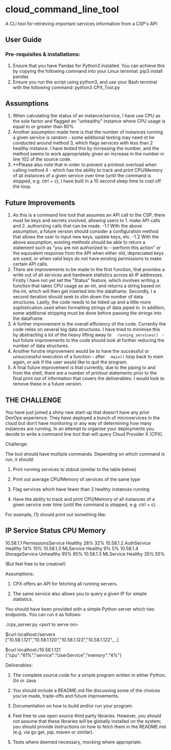 # cloud_command_line_tool
A CLI tool for retrieving important services information from a CSP's API
## User Guide
### Pre-requisites & installations:
1. Ensure that you have Pandas for Python3 installed. You can achieve this by copying the following command into your Linux terminal: pip3 install pandas
2. Ensure you run the script using python3, and use your Bash terminal with the following command: python3 CPX_Tool.py

## Assumptions
1. When calculating the status of an instance/service, I have use CPU as the sole factor and flagged an "unhealthy" instance where CPU usage is equal to or greater than 80%
2. Another assumption made here is that the number of instances running a given service is random - some additional testing may need ot be conducted around method 3, which flags services with less than 2 healthy instance. I have tested this by increasing the number, and the method seems to work appropriately given an increase in the number in line 102 of the source code. 
3. **Please also note that in order to prevent a printout overload when calling method 4 - which has the ability to track and print CPU/Memory of all instances of a given service over time (until the command is stopped, e.g. ctrl + c), I have built in a 10 second sleep time to cool off the loop. 

## Future Improvements
1. As this is a command line tool that assumes an API call to the CSP, there must be keys and secrets involved, allowing users to 1. make API calls and 2. authorizing calls that can be made.
 -1.1 With the above assumption, a future version should consider a configuration method that allows the user to input new      keys, update keys, etc.
 -1.2 With the above assumption, existing methods should be able to return a statement such as "you are not authorized to --perform this action" or the equivalent response from the API when either old, depreciated keys are used, or when valid keys do not have existing permissions to make certain API calls.
2. There are improvements to be made to the first function, that provides a write out of all services and hardware statistics across all IP addresses. Firstly I have not yet set the "Status" feature, which involves writing a function that takes CPU usage as an int, and returns a string based on the int, which will then get inserted into the dataframe. Secondly, I a second iteration should seek to slim down the number of data structures. Lastly, the code needs to be tidied up and a little more sophistication used when formatting strings of data piped in. In addition, some additional stripping must be done before passing the strings into the dataframe.
3. A further improvement is the overall efficiency of the code. Currently the code relies on several big data structures. I have tried to minimise this by abstracting a lot of the heavy lifting away to  `   running_services()  `  - but future improvements to the code should look at further reducing the number of data structures. 
4. Another furutre improvement would be to have the successful or unsuccessful execution of a function - after  `   main() `    loop back to main again, or ask if the user would like to quit the program.
5. A final future improvement is that currently, due to the piping to and from the shell, there are a number of printout statements prior to the final print out of information that covers the deliverables. I would look to remove these in a future version.

## THE CHALLENGE

You have just joined a shiny new start-up that doesn’t have any prior DevOps experience. They have deployed a bunch of microservices in the cloud but don’t have monitoring or any way of determining how many instances are running. In an attempt to organise your deployments you decide to write a command line tool that will query Cloud Provider X (CPX).

Challenge:

The tool should have multiple commands. Depending on which command is run, it should:

1. Print running services to stdout (similar to the table below) 

2. Print out average CPU/Memory of services of the same type 

3. Flag services which have fewer than 2 healthy instances running 

4. Have the ability to track and print CPU/Memory of all instances of a given service over
time (until the command is stopped, e.g. ctrl + c).

For example, (1) should print out something like:

IP         Service             Status        CPU  Memory 
--------------------------------------------------------
10.58.1.1  PermissionsService  Healthy        28%  32% 
10.58.1.2  AuthService         Healthy        14%  10% 
10.58.1.3  MLService           Healthy         9%   5% 
10.58.1.4  StorageService      Unhealthy      95%  85% 
10.58.1.3  MLService           Healthy        35%  55% 

(But feel free to be creative!)

Assumptions:

1. CPX offers an API for fetching all running servers. 

2. The same service also allows you to query a given IP for simple statistics.

You should have been provided with a simple Python server which two endpoints. You can run it as follows:

./cpx_server.py <port­ to ­serve ­on>

$curl localhost:<port>/servers
["10.58.1.121","10.58.1.120","10.58.1.123","10.58.1.122",...]

$curl localhost:<port>/10.58.1.121
{"cpu":"61%","service":"UserService","memory":"4%"}


Deliverables:

1. The complete source code for a simple program written in either Python, Go or Java. 

2. You should include a README.md file discussing some of the choices you’ve made, trade-offs and future improvements. 

3. Documentation on how to build and/or run your program. 

4. Feel free to use open source third party libraries. However, you should not assume that these libraries will be globally installed on the system; you should provide instructions on how to fetch them in the README.md (e.g. via go get, pip, maven or similar). 

5. Tests where deemed necessary, mocking where appropriate. 
